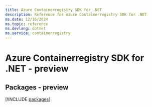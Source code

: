 ```yaml
---
title: Azure Containerregistry SDK for .NET
description: Reference for Azure Containerregistry SDK for .NET
ms.date: 12/16/2024
ms.topic: reference
ms.devlang: dotnet
ms.service: containerregistry
---
```

# Azure Containerregistry SDK for .NET - preview
## Packages - preview
[!INCLUDE [packages](containerregistry-index.md)]